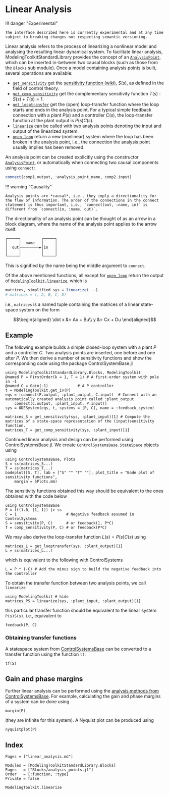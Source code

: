 # Linear Analysis

!!! danger "Experimental"
    
    The interface described here is currently experimental and at any time subject to breaking changes not respecting semantic versioning.

Linear analysis refers to the process of linearizing a nonlinear model and analysing the resulting linear dynamical system. To facilitate linear analysis, ModelingToolkitStandardLibrary provides the concept of an [`AnalysisPoint`](@ref), which can be inserted in-between two causal blocks (such as those from the `Blocks` sub module). Once a model containing analysis points is built, several operations are available:

  - [`get_sensitivity`](@ref) get the [sensitivity function (wiki)](https://en.wikipedia.org/wiki/Sensitivity_(control_systems)), $S(s)$, as defined in the field of control theory.
  - [`get_comp_sensitivity`](@ref) get the complementary sensitivity function $T(s) : S(s)+T(s)=1$.
  - [`get_looptransfer`](@ref) get the (open) loop-transfer function where the loop starts and ends in the analysis point. For a typical simple feedback connection with a plant $P(s)$ and a controller $C(s)$, the loop-transfer function at the plant output is $P(s)C(s)$.
  - [`linearize`](@ref) can be called with two analysis points denoting the input and output of the linearized system.
  - [`open_loop`](@ref) return a new (nonlinear) system where the loop has been broken in the analysis point, i.e., the connection the analysis point usually implies has been removed.

An analysis point can be created explicitly using the constructor [`AnalysisPoint`](@ref), or automatically when connecting two causal components using `connect`:

```julia
connect(comp1.output, :analysis_point_name, comp2.input)
```

!!! warning "Causality"
    
    Analysis points are *causal*, i.e., they imply a directionality for the flow of information. The order of the connections in the connect statement is thus important, i.e., `connect(out, :name, in)` is different from `connect(in, :name, out)`.

The directionality of an analysis point can be thought of as an arrow in a block diagram, where the name of the analysis point applies to the arrow itself.

```
┌─────┐         ┌─────┐
│     │  name   │     │
│  out├────────►│in   │
│     │         │     │
└─────┘         └─────┘
```

This is signified by the name being the middle argument to `connect`.

Of the above mentioned functions, all except for [`open_loop`](@ref) return the output of [`ModelingToolkit.linearize`](@ref), which is

```julia
matrices, simplified_sys = linearize(...)
# matrices = (; A, B, C, D)
```

i.e., `matrices` is a named tuple containing the matrices of a linear state-space system on the form

```math
\begin{aligned}
\dot x &= Ax + Bu\\
y &= Cx + Du
\end{aligned}
```

## Example

The following example builds a simple closed-loop system with a plant $P$ and a controller $C$. Two analysis points are inserted, one before and one after $P$. We then derive a number of sensitivity functions and show the corresponding code using the package ControlSystemBase.jl

```@example LINEAR_ANALYSIS
using ModelingToolkitStandardLibrary.Blocks, ModelingToolkit
@named P = FirstOrder(k = 1, T = 1) # A first-order system with pole in -1
@named C = Gain(-1)             # A P controller
t = ModelingToolkit.get_iv(P)
eqs = [connect(P.output, :plant_output, C.input)  # Connect with an automatically created analysis point called :plant_output
    connect(C.output, :plant_input, P.input)]
sys = ODESystem(eqs, t, systems = [P, C], name = :feedback_system)

matrices_S = get_sensitivity(sys, :plant_input)[1] # Compute the matrices of a state-space representation of the (input)sensitivity function.
matrices_T = get_comp_sensitivity(sys, :plant_input)[1]
```

Continued linear analysis and design can be performed using ControlSystemsBase.jl.
We create `ControlSystemsBase.StateSpace` objects using

```@example LINEAR_ANALYSIS
using ControlSystemsBase, Plots
S = ss(matrices_S...)
T = ss(matrices_T...)
bodeplot([S, T], lab = ["S" "" "T" ""], plot_title = "Bode plot of sensitivity functions",
    margin = 5Plots.mm)
```

The sensitivity functions obtained this way should be equivalent to the ones obtained with the code below

```@example LINEAR_ANALYSIS_CS
using ControlSystemsBase
P = tf(1.0, [1, 1]) |> ss
C = 1                      # Negative feedback assumed in ControlSystems
S = sensitivity(P, C)      # or feedback(1, P*C)
T = comp_sensitivity(P, C) # or feedback(P*C)
```

We may also derive the loop-transfer function $L(s) = P(s)C(s)$ using

```@example LINEAR_ANALYSIS
matrices_L = get_looptransfer(sys, :plant_output)[1]
L = ss(matrices_L...)
```

which is equivalent to the following with ControlSystems

```@example LINEAR_ANALYSIS_CS
L = P * (-C) # Add the minus sign to build the negative feedback into the controller
```

To obtain the transfer function between two analysis points, we call `linearize`

```@example LINEAR_ANALYSIS
using ModelingToolkit # hide
matrices_PS = linearize(sys, :plant_input, :plant_output)[1]
```

this particular transfer function should be equivalent to the linear system `P(s)S(s)`, i.e., equivalent to

```@example LINEAR_ANALYSIS_CS
feedback(P, C)
```

### Obtaining transfer functions

A statespace system from [ControlSystemsBase](https://juliacontrol.github.io/ControlSystems.jl/stable/man/creating_systems/) can be converted to a transfer function using the function `tf`:

```@example LINEAR_ANALYSIS_CS
tf(S)
```

## Gain and phase margins

Further linear analysis can be performed using the [analysis methods from ControlSystemsBase](https://juliacontrol.github.io/ControlSystems.jl/stable/lib/analysis/). For example, calculating the gain and phase margins of a system can be done using

```@example LINEAR_ANALYSIS_CS
margin(P)
```

(they are infinite for this system). A Nyquist plot can be produced using

```@example LINEAR_ANALYSIS_CS
nyquistplot(P)
```

## Index

```@index
Pages = ["linear_analysis.md"]
```

```@autodocs
Modules = [ModelingToolkitStandardLibrary.Blocks]
Pages   = ["Blocks/analysis_points.jl"]
Order   = [:function, :type]
Private = false
```

```@docs
ModelingToolkit.linearize
```

